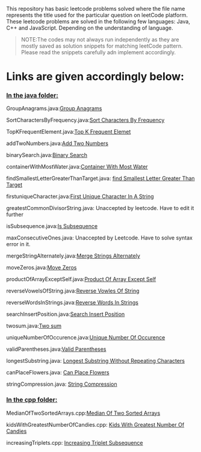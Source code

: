 This repository has basic leetcode problems solved where the file name represents the title used for the particular question on leetCode platform. These leetcode problems are solved in the following few languages: Java, C++ and JavaScript. Depending on the understanding of language.

> NOTE:The codes may not always run independently as they are mostly saved as solution snippets for matching leetCode pattern. Please read the snippets carefully adn implement accordingly.

<h1>Links are given accordingly below:</h1>

<h3><ins>In the java folder:</ins></h3>

GroupAnagrams.java:[Group Anagrams](https://leetcode.com/problems/group-anagrams/description/?envType=daily-question&envId=2024-02-06)

SortCharactersByFrequency.java:[Sort Characters By Frequency](https://leetcode.com/problems/sort-characters-by-frequency/description/)

TopKFrequentElement.java:[Top K Frequent Elemet](https://leetcode.com/problems/top-k-frequent-elements/description/)

addTwoNumbers.java:[Add Two Numbers](https://leetcode.com/problems/add-two-numbers/)

binarySearch.java:[Binary Search](https://leetcode.com/problems/binary-search/description/)

containerWithMostWater.java:[Container With Most Water](https://leetcode.com/problems/container-with-most-water/description/)

findSmallestLetterGreaterThanTarget.java: [find Smallest Letter Greater Than Target](https://leetcode.com/problems/find-smallest-letter-greater-than-target/description/)

firstuniqueCharacter.java:[First Unique Character In A String](https://leetcode.com/problems/first-unique-character-in-a-string/submissions/1167036442/?envType=daily-question&envId=2024-02-05)

greatestCommonDivisorString.java: Unaccepted by leetcode. Have to edit it further

isSubsequence.java:[Is Subsequence](https://leetcode.com/problems/is-subsequence/description/)

maxConsecutiveOnes.java: Unaccepted by Leetcode. Have to solve syntax error in it.

mergeStringAlternately.java:[Merge Strings Alternately](https://leetcode.com/problems/merge-strings-alternately/description/)

moveZeros.java:[Move Zeros](https://leetcode.com/problems/move-zeroes/description/)

productOfArrayExceptSelf.java:[Product Of Array Except Self](https://leetcode.com/problems/product-of-array-except-self/description/)

reverseVowelsOfString.java:[Reverse Vowles Of String](https://leetcode.com/problems/reverse-vowels-of-a-string/description/)

reverseWordsInStrings.java:[Reverse Words In Strings](https://leetcode.com/problems/reverse-words-in-a-string/description/)

searchInsertPosition.java:[Search Insert Position](https://leetcode.com/problems/search-insert-position/description/)

twosum.java:[Two sum](https://leetcode.com/problems/two-sum/description/)

uniqueNumberOfOccurence.java:[Unique Number Of Occurence](https://leetcode.com/problems/unique-number-of-occurrences/description/)

validParentheses.java:[Valid Parentheses](https://leetcode.com/problems/valid-parentheses/description/)

longestSubstring.java: [Longest Substring Without Repeating Characters](https://leetcode.com/problems/longest-substring-without-repeating-characters/)

canPlaceFlowers.java: [Can Place Flowers](https://leetcode.com/problems/can-place-flowers/)

stringCompression.java: [String Compression](https://leetcode.com/problems/string-compression/)

<h3><ins>In the cpp folder:</ins></h3>

MedianOfTwoSortedArrays.cpp:[Median Of Two Sorted Arrays](https://leetcode.com/problems/median-of-two-sorted-arrays/description/)

kidsWithGreatestNumberOfCandies.cpp: [Kids With Greatest Number Of Candies](https://leetcode.com/problems/kids-with-the-greatest-number-of-candies/)

increasingTriplets.cpp: [Increasing Triplet Subsequence](https://leetcode.com/problems/increasing-triplet-subsequence/)
